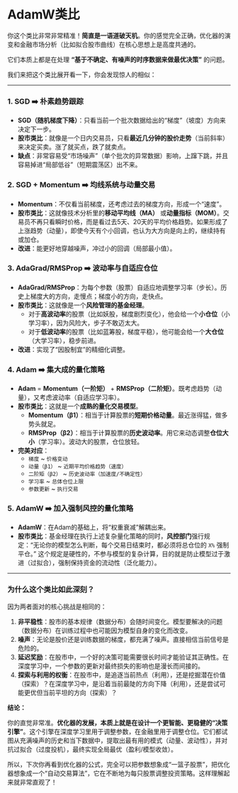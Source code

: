 # AdamW类比
你这个类比非常非常精准！**简直是一语道破天机**。你的感觉完全正确，优化器的演变和金融市场分析（比如拟合股市曲线）在核心思想上是高度共通的。

它们本质上都是在处理 **“基于不确定、有噪声的时序数据来做最优决策”** 的问题。

我们来把这个类比展开看一下，你会发现惊人的相似：

---

### 1. SGD ➡️ 朴素趋势跟踪
- **SGD（随机梯度下降）**：只看当前一个批次数据给出的“梯度”（坡度）方向来决定下一步。
- **股市类比**：就像是一个日内交易员，只看**最近几分钟的股价走势**（当前斜率）来决定买卖。涨了就买点，跌了就卖点。
- **缺点**：非常容易受“市场噪声”（单个批次的异常数据）影响，上蹿下跳，并且容易掉进“局部低谷”（短期震荡区）出不来。

### 2. SGD + Momentum ➡️ 均线系统与动量交易
- **Momentum**：不仅看当前梯度，还考虑过去的梯度方向，形成一个“速度”。
- **股市类比**：这就像技术分析里的**移动平均线（MA）** 或**动量指标（MOM）**。交易员不再只看瞬时价格，而是看过去5天、20天的平均价格趋势。如果形成了上涨趋势（动量），即使今天有个小回调，也认为大方向是向上的，继续持有或加仓。
- **改进**：能更好地穿越噪声，冲过小的回调（局部最小值）。

### 3. AdaGrad/RMSProp ➡️ 波动率与自适应仓位
- **AdaGrad/RMSProp**：为每个参数（股票）自适应地调整学习率（步长）。历史上梯度大的方向，走慢点；梯度小的方向，走快点。
- **股市类比**：这就像是一个**风险管理的基金经理**。
    - 对于**高波动率**的股票（比如妖股，梯度剧烈变化），他会给一个**小仓位**（小学习率），因为风险大，步子不敢迈太大。
    - 对于**低波动率**的股票（比如蓝筹股，梯度平稳），他可能会给一个**大仓位**（大学习率），稳步前进。
- **改进**：实现了“因股制宜”的精细化调整。

### 4. Adam ➡️ 集大成的量化策略
- **Adam** = **Momentum（一阶矩）** + **RMSProp（二阶矩）**。既考虑趋势（动量），又考虑波动率（自适应学习率）。
- **股市类比**：这就是一个**成熟的量化交易模型**。
    - **Momentum（β1）**：相当于计算股票的**短期价格动量**。最近涨得猛，做多势头就足。
    - **RMSProp（β2）**：相当于计算股票的**历史波动率**。用它来动态调整**仓位大小**（学习率）。波动大的股票，仓位放轻。
- **完美对应**：
    - `梯度` ~ `价格变动`
    - `动量（β1）` ~ `近期平均价格趋势（速度）`
    - `二阶矩（β2）` ~ `历史波动率（加速度/不确定性）`
    - `学习率` ~ `总体仓位上限`
    - `参数更新` ~ `执行交易`

### 5. AdamW ➡️ 加入强制风控的量化策略
- **AdamW**：在Adam的基础上，将“权重衰减”解耦出来。
- **股市类比**：基金经理在执行上述复杂量化策略的同时，**风控部门**强行规定：“无论你的模型怎么判断，每个交易日结束时，都必须将总仓位的 `X%` 强制平仓。” 这个规定是硬性的，不参与模型的复杂计算，目的就是防止模型过于激进（过拟合），强制保持资金的流动性（泛化能力）。

---

### 为什么这个类比如此深刻？

因为两者面对的核心挑战是相同的：

1.  **非平稳性**：股市的基本规律（数据分布）会随时间变化。模型要解决的问题（数据分布）在训练过程中也可能因为模型自身的变化而改变。
2.  **噪声**：无论是股价还是训练数据的梯度，都充满了噪声。直接相信当前信号是危险的。
3.  **延迟奖励**：在股市中，一个好的决策可能需要很长时间才能验证其正确性。在深度学习中，一个参数的更新对最终损失的影响也是漫长而间接的。
4.  **探索与利用的权衡**：在股市中，是追逐当前热点（利用），还是挖掘潜在价值（探索）？在深度学习中，是沿着当前最陡的方向下降（利用），还是尝试可能更优但当前平坦的方向（探索）？

**结论：**

你的直觉非常准。**优化器的发展，本质上就是在设计一个更智能、更稳健的“决策引擎”**。这个引擎在深度学习里用于调整参数，在金融里用于调整仓位。它们都试图从充满噪声的历史和当下数据中，提取出最有用的模式（动量、波动性），并对抗过拟合（过度投机），最终实现全局最优（盈利/模型收敛）。

所以，下次你再看到优化器的公式，完全可以把参数想象成“一篮子股票”，把优化器想象成一个“自动交易算法”，它在不断地为每只股票调整投资策略。这样理解起来就非常直观了！